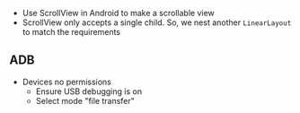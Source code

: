 * Use ScrollView in Android to make a scrollable view
* ScrollView only accepts a single child. So, we nest another `LinearLayout` to match the requirements 

## ADB

* Devices no permissions
	* Ensure USB debugging is on
	* Select mode "file transfer"